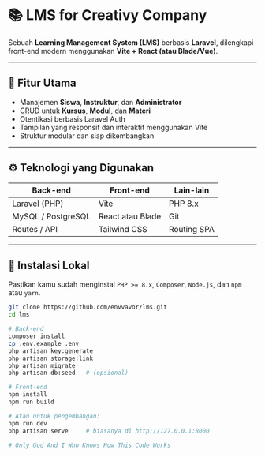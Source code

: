 # 📚 LMS for Creativy Company

Sebuah **Learning Management System (LMS)** berbasis **Laravel**, dilengkapi front-end modern menggunakan **Vite + React (atau Blade/Vue)**.

---

## 🧩 Fitur Utama

- Manajemen **Siswa**, **Instruktur**, dan **Administrator**
- CRUD untuk **Kursus**, **Modul**, dan **Materi**
- Otentikasi berbasis Laravel Auth
- Tampilan yang responsif dan interaktif menggunakan Vite
- Struktur modular dan siap dikembangkan

---

## ⚙️ Teknologi yang Digunakan

| Back-end         | Front-end        | Lain-lain        |
|------------------|------------------|------------------|
| Laravel (PHP)    | Vite             | PHP 8.x          |
| MySQL / PostgreSQL | React atau Blade| Git              |
| Routes / API     | Tailwind CSS     | Routing SPA      |

---

## 🚀 Instalasi Lokal

Pastikan kamu sudah menginstal `PHP >= 8.x`, `Composer`, `Node.js`, dan `npm` atau `yarn`.

```bash
git clone https://github.com/envvavor/lms.git
cd lms

# Back‑end
composer install
cp .env.example .env
php artisan key:generate
php artisan storage:link
php artisan migrate
php artisan db:seed   # (opsional)

# Front‑end
npm install
npm run build

# Atau untuk pengembangan:
npm run dev
php artisan serve     # biasanya di http://127.0.0.1:8000

# Only God And I Who Knows How This Code Works
